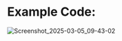 # Example Code:
![Screenshot_2025-03-05_09-43-02](https://github.com/user-attachments/assets/da7ecf84-8bd2-43e2-9eb2-d058dd4489c4)
